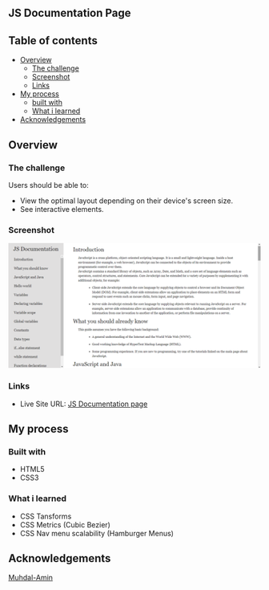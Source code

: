 ## JS Documentation Page


## Table of contents

- [Overview](#overview)
  - [The challenge](#the-challenge)
  - [Screenshot](#screenshot)
  - [Links](#links)
- [My process](#my-process)
  - [built with](#built-with)
  - [What i learned](#what-i-learned)
- [Acknowledgements](#acknowledgements)


## Overview

### The challenge

Users should be able to:

- View the optimal layout depending on their device's screen size.
- See interactive elements.

### Screenshot

![Screenshot](./Js%20documentation.png)

### Links

- Live Site URL: [JS Documentation page]()

## My process

### Built with

- HTML5
- CSS3

### What i learned

- CSS Tansforms
- CSS Metrics (Cubic Bezier)
- CSS Nav menu scalability (Hamburger Menus)

## Acknowledgements

[Muhdal-Amin]()